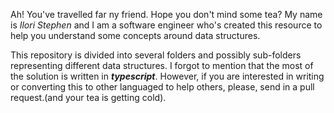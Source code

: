 Ah! You've travelled far ny friend. Hope you don't mind some tea? My name is _Ilori Stephen_ and I am a software engineer who's created this resource to help you understand some concepts around data structures.

This repository is divided into several folders and possibly sub-folders representing different data structures. I forgot to mention that the most of the solution is written in **_typescript_**. However, if you are interested in writing or converting this to other languaged to help others, please, send in a pull request.(and your tea is getting cold).
